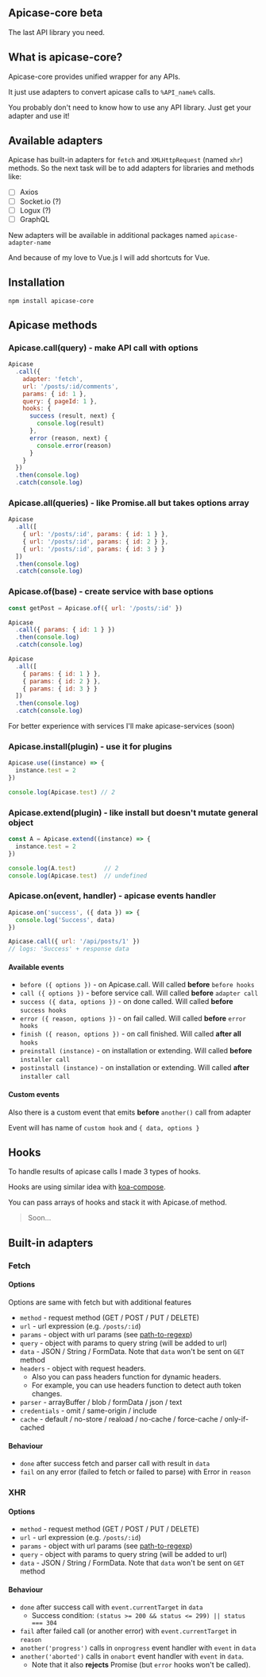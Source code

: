 ## Apicase-core beta
The last API library you need.

## What is apicase-core?
Apicase-core provides unified wrapper for any APIs.

It just use adapters to convert apicase calls to `%API_name%` calls.

You probably don't need to know how to use any API library. Just get your adapter and use it!

## Available adapters
Apicase has built-in adapters for `fetch` and `XMLHttpRequest` (named `xhr`) methods.
So the next task will be to add adapters for libraries and methods like:
- [ ] Axios
- [ ] Socket.io (?)
- [ ] Logux (?)
- [ ] GraphQL

New adapters will be available in additional packages named `apicase-adapter-name`

And because of my love to Vue.js I will add shortcuts for Vue.

## Installation
```npm install apicase-core```

## Apicase methods

### Apicase.call(query) - make API call with options
```javascript
Apicase
  .call({
    adapter: 'fetch',
    url: '/posts/:id/comments',
    params: { id: 1 },
    query: { pageId: 1 },
    hooks: {
      success (result, next) {
        console.log(result)
      },
      error (reason, next) {
        console.error(reason)
      }
    }
  })
  .then(console.log)
  .catch(console.log)
```

### Apicase.all(queries) - like Promise.all but takes options array
```javascript
Apicase
  .all([
    { url: '/posts/:id', params: { id: 1 } },
    { url: '/posts/:id', params: { id: 2 } },
    { url: '/posts/:id', params: { id: 3 } }
  ])
  .then(console.log)
  .catch(console.log)
```

### Apicase.of(base) - create service with base options
```javascript
const getPost = Apicase.of({ url: '/posts/:id' })

Apicase
  .call({ params: { id: 1 } })
  .then(console.log)
  .catch(console.log)

Apicase
  .all([
    { params: { id: 1 } },
    { params: { id: 2 } },
    { params: { id: 3 } }
  ])
  .then(console.log)
  .catch(console.log)
```
For better experience with services I'll make apicase-services (soon)

### Apicase.install(plugin) - use it for plugins
```javascript
Apicase.use((instance) => {
  instance.test = 2
})

console.log(Apicase.test) // 2
```

### Apicase.extend(plugin) - like install but doesn't mutate general object
```javascript
const A = Apicase.extend((instance) => {
  instance.test = 2
})

console.log(A.test)        // 2
console.log(Apicase.test)  // undefined
```

### Apicase.on(event, handler) - apicase events handler
```javascript
Apicase.on('success', ({ data }) => {
  console.log('Success', data)
})

Apicase.call({ url: '/api/posts/1' })
// logs: 'Success' + response data
```

#### Available events
- `before ({ options })` - on Apicase.call. Will called **before** `before hooks`
- `call ({ options })` - before service call. Will called **before** `adapter call`
- `success ({ data, options })` - on done called. Will called **before** `success hooks`
- `error ({ reason, options })` - on fail called. Will called **before** `error hooks`
- `finish ({ reason, options })` - on call finished. Will called **after all** `hooks`
- `preinstall (instance)` - on installation or extending. Will called **before** `installer call`
- `postinstall (instance)` - on installation or extending. Will called **after** `installer call`

#### Custom events
Also there is a custom event that emits **before** `another()` call from adapter

Event will has name of `custom hook` and `{ data, options }`

## Hooks
To handle results of apicase calls I made 3 types of hooks.

Hooks are using similar idea with [koa-compose](https://github.com/koajs/compose).

You can pass arrays of hooks and stack it with Apicase.of method.

> Soon...

## Built-in adapters

### Fetch

#### Options
Options are same with fetch but with additional features
- `method` - request method (GET / POST / PUT / DELETE)
- `url` - url expression (e.g. `/posts/:id`)
- `params` - object with url params (see [path-to-regexp](https://github.com/pillarjs/path-to-regexp))
- `query` - object with params to query string (will be added to url)
- `data` - JSON / String / FormData. Note that `data` won't be sent on `GET` method
- `headers` - object with request headers.
  - Also you can pass headers function for dynamic headers.  
  - For example, you can use headers function to detect auth token changes.
- `parser` - arrayBuffer / blob / formData / json / text
- `credentials` - omit / same-origin / include
- `cache` - default / no-store / reaload / no-cache / force-cache / only-if-cached

#### Behaviour
- `done` after success fetch and parser call with result in `data`
- `fail` on any error (failed to fetch or failed to parse) with Error in `reason`

### XHR

#### Options
- `method` - request method (GET / POST / PUT / DELETE)
- `url` - url expression (e.g. `/posts/:id`)
- `params` - object with url params (see [path-to-regexp](https://github.com/pillarjs/path-to-regexp))
- `query` - object with params to query string (will be added to url)
- `data` - JSON / String / FormData. Note that `data` won't be sent on `GET` method

#### Behaviour
- `done` after success call with `event.currentTarget` in `data`
  - Success condition: `(status >= 200 && status <= 299) || status === 304`
- `fail` after failed call (or another error) with `event.currentTarget` in `reason`
- `another('progress')` calls in `onprogress` event handler with `event` in `data`
- `another('aborted')` calls in `onabort` event handler with `event` in `data`.
  - Note that it also **rejects** Promise (but `error` hooks won't be called).
